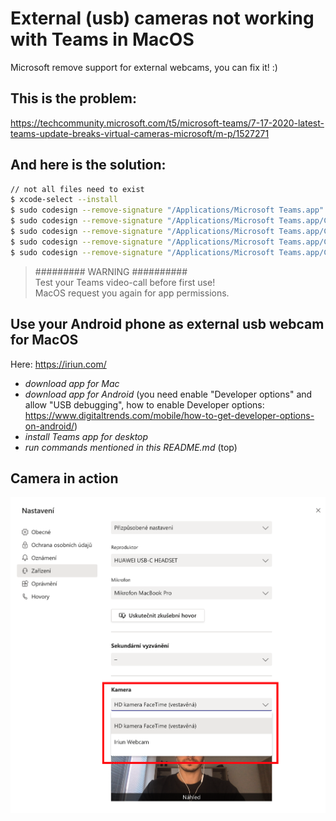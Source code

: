 # External (usb) cameras not working with Teams in MacOS
Microsoft remove support for external webcams, you can fix it! :)

## This is the problem:
https://techcommunity.microsoft.com/t5/microsoft-teams/7-17-2020-latest-teams-update-breaks-virtual-cameras-microsoft/m-p/1527271

## And here is the solution:

```sh
// not all files need to exist
$ xcode-select --install
$ sudo codesign --remove-signature "/Applications/Microsoft Teams.app"
$ sudo codesign --remove-signature "/Applications/Microsoft Teams.app/Contents/Frameworks/Microsoft Teams Helper.app"
$ sudo codesign --remove-signature "/Applications/Microsoft Teams.app/Contents/Frameworks/Microsoft Teams Helper (GPU).app"
$ sudo codesign --remove-signature "/Applications/Microsoft Teams.app/Contents/Frameworks/Microsoft Teams Helper (Plugin).app"
$ sudo codesign --remove-signature "/Applications/Microsoft Teams.app/Contents/Frameworks/Microsoft Teams Helper (Renderer).app"
```
> ######### WARNING ##########\
> Test your Teams video-call before first use!\
> MacOS request you again for app permissions.

## Use your Android phone as external usb webcam for MacOS

Here: https://iriun.com/
- *download app for Mac*
- *download app for Android* (you need enable "Developer options" and allow "USB debugging", how to enable Developer options: https://www.digitaltrends.com/mobile/how-to-get-developer-options-on-android/)
- *install Teams app for desktop*
- *run commands mentioned in this README.md* (top)

## Camera in action
![Alt text](teams-external-webcam.png?raw=true "Teams detect external webcam")
